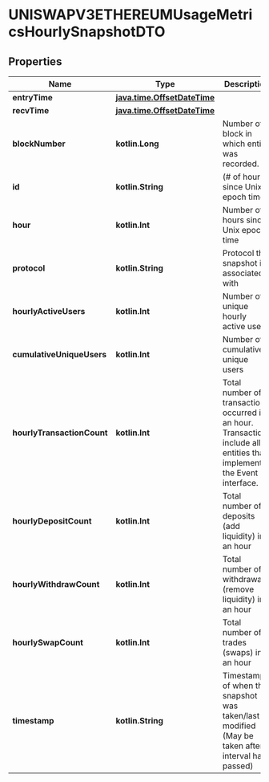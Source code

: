 
# UNISWAPV3ETHEREUMUsageMetricsHourlySnapshotDTO

## Properties
Name | Type | Description | Notes
------------ | ------------- | ------------- | -------------
**entryTime** | [**java.time.OffsetDateTime**](java.time.OffsetDateTime.md) |  |  [optional]
**recvTime** | [**java.time.OffsetDateTime**](java.time.OffsetDateTime.md) |  |  [optional]
**blockNumber** | **kotlin.Long** | Number of block in which entity was recorded. |  [optional]
**id** | **kotlin.String** | (# of hours since Unix epoch time) |  [optional]
**hour** | **kotlin.Int** | Number of hours since Unix epoch time |  [optional]
**protocol** | **kotlin.String** | Protocol this snapshot is associated with |  [optional]
**hourlyActiveUsers** | **kotlin.Int** | Number of unique hourly active users |  [optional]
**cumulativeUniqueUsers** | **kotlin.Int** | Number of cumulative unique users |  [optional]
**hourlyTransactionCount** | **kotlin.Int** | Total number of transactions occurred in an hour. Transactions include all entities that implement the Event interface. |  [optional]
**hourlyDepositCount** | **kotlin.Int** | Total number of deposits (add liquidity) in an hour |  [optional]
**hourlyWithdrawCount** | **kotlin.Int** | Total number of withdrawals (remove liquidity) in an hour |  [optional]
**hourlySwapCount** | **kotlin.Int** | Total number of trades (swaps) in an hour |  [optional]
**timestamp** | **kotlin.String** | Timestamp of when this snapshot was taken/last modified (May be taken after interval has passed) |  [optional]



